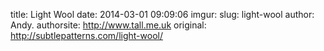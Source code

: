 title: Light Wool
date: 2014-03-01 09:09:06
imgur: 
slug: light-wool
author: Andy.
authorsite: http://www.tall.me.uk
original: http://subtlepatterns.com/light-wool/
